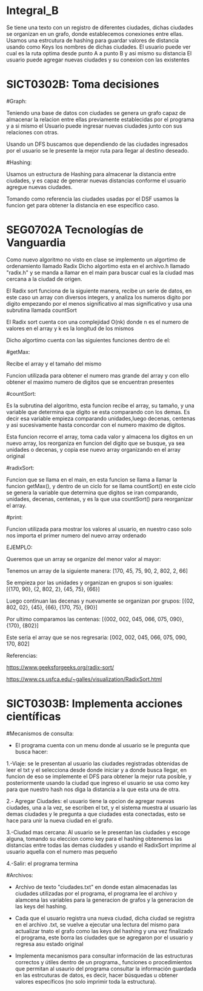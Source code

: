 # Integral_B
Se tiene una texto con un registro de diferentes ciudades, dichas ciudades se organizan en un grafo, donde establecemos conexiones entre ellas. Usamos una estrcutura de hashing para guardar valores de distancia usando como Keys los nombres de dichas ciudades. 
El usuario puede ver cual es la ruta optima desde punto A a punto B y asi mismo su distancia 
El usuario puede agregar nuevas ciudades y su conexion con las existentes 

# SICT0302B: Toma decisiones

#Graph:

Teniendo una base de datos con ciudades se genera un grafo capaz de almacenar la relacion entre ellas previamente establecidas por el programa y a si mismo el Usuario puede ingresar nuevas ciudades junto con sus relaciones con otras.

Usando un DFS buscamos que dependiendo de las ciudades ingresados por el usuario se le presente la mejor ruta para llegar al destino deseado.

#Hashing:

Usamos un estructura de Hashing para almacenar la distancia entre ciudades, y es capaz de generar nuevas distancias conforme el usuario agregue nuevas ciudades.

Tomando como referencia las ciudades usadas por el DSF usamos la funcion get para obtener la distancia en ese especifico caso.

# SEG0702A Tecnologías de Vanguardia

Como nuevo algoritmo no visto en clase se implemento un algortimo de ordenamiento llamado Radix
Dicho algortimo esta en el archivo.h llamado "radix.h" y se manda a llamar en el main para buscar cual es la ciudad mas cercana a la ciudad de origen.

El Radix sort funciona de la siguiente manera, recibe un serie de datos, en este caso un array con diversos integers, y analiza los numeros digito por digito empezando por el menos significativo al mas significativo y usa una subrutina llamada countSort

El Radix sort cuenta con una complejidad O(nk) donde n es el numero de valores en el array y k es la longitud de los mismos

Dicho algortimo cuenta con las siguientes funciones dentro de el:

 #getMax:
 
 Recibe el array y el tamaño del mismo
 
 Funcion utilizada para obtener el numero mas grande del array y con ello obtener el maximo numero de digitos que se encuentran presentes
 
 #countSort:
 
 Es la subrutina del algoritmo, esta funcion recibe el array, su tamaño, y una variable que determina que digito se esta comparando con los demas. Es decir esa variable empieza comparando unidades,luego decenas, centenas y asi sucesivamente hasta concordar con el numero maximo de digitos. 
 
 Esta funcion recorre el array, toma cada valor y almacena los digitos en un nuevo array, los reorganiza en funcion del digito que se busque, ya sea unidades o decenas, y copia ese nuevo array organizando en el array original 
 
 #radixSort:
 
 Funcion que se llama en el main, en esta funcion se llama a llamar la funcion getMax(), y dentro de un ciclo for se llama countSort() en este ciclo se genera la variable que determina que digitos se iran comparando, unidades, decenas, centenas, y es la que usa countSort() para reorganizar el array. 
 
 #print: 
 
 Funcion utilizada para mostrar los valores al usuario, en nuestro caso solo nos importa el primer numero del nuevo array ordenado

EJEMPLO:

Queremos que un array se organize del menor valor al mayor:

Tenemos un array de la siguiente manera: 
        [170, 45, 75, 90, 2, 802, 2, 66]
        
Se empieza por las unidades y organizan en grupos si son iguales:        
        [{170, 90}, {2, 802, 2}, {45, 75}, {66}]
        
Luego continuan las decenas y nuevamente se organizan por grupos:
        [{02, 802, 02}, {45}, {66}, {170, 75}, {90}]
        
Por ultimo comparamos las centenas:
        [{002, 002, 045, 066, 075, 090}, {170}, {802}]
        
Este seria el array que se nos regresaria:
        [002, 002, 045, 066, 075, 090, 170, 802]

Referencias:

https://www.geeksforgeeks.org/radix-sort/

https://www.cs.usfca.edu/~galles/visualization/RadixSort.html


# SICT0303B: Implementa acciones científicas
#Mecanismos de consulta:
* El programa cuenta con un menu donde al usuario se le pregunta que busca hacer:
 
 1.-Viaje: se le presentan al usuario las ciudades registradas obtenidas de leer el txt y el selecciona desde donde iniciar y a donde busca llegar, en funcion de eso se implemente el DFS para obtener la mejor ruta posible, y posteriormente usando la ciudad que ingreso el usuario se usa como key para que nuestro hash nos diga la distancia a la que esta una de otra.
 
 2.- Agregar Ciudades: el usuario tiene la opcion de agregar nuevas ciudades, una a la vez, se escriben el txt, y el sistema muestra al usuario las demas ciudades y le pregunta a que ciudades esta conectadas, esto se hace para unir la nueva ciudad en el grafo.
 
 3.-Ciudad mas cercana: Al usuario se le presentan las ciudades y escoge alguna, tomando su eleccion como key para el hashing obtenemos las distancias entre todas las demas ciudades y usando el RadixSort imprime al usuario aquella con el numero mas pequeño  
 
 4.-Salir: el programa termina 
 
#Archivos:
* Archivo de texto "ciudades.txt" en donde estan almacenadas las ciudades utilizadas por el programa, el programa lee el archivo y alamcena las variables para la generacion de grafos y la generacion de las keys del hashing.

* Cada que el usuario registra una nueva ciudad, dicha ciudad se registra en el archivo .txt, se vuelve a ejecutar una lectura del mismo para actualizar tnato el grafo como las keys del hashing y una vez finalizado el programa, este borra las ciudades que se agregaron por el usuario y regresa asu estado original

* Implementa mecanismos para consultar información de las estructuras correctos y útiles dentro de un programa., funciones o procedimientos que permitan al usaurio del programa consultar la información guardada en las estrcuturas de datos, es decir, hacer búsquedas u obtener valores específicos (no solo imprimir toda la estructura).
